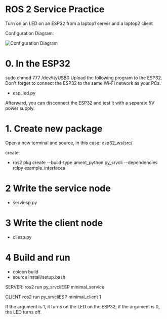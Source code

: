 # ROS 2 Service Practice

Turn on an LED on an ESP32 from a laptop1 server and a laptop2 client

Configuration Diagram:

![Configuration Diagram](https://github.com/hchelo/ROS2_basics/blob/main/img/ROS2%20Esp32%20led.png)

# 0. In the ESP32 
sudo chmod 777 /dev/ttyUSB0 
Upload the following program to the ESP32. Don't forget to connect the ESP32 to the same Wi-Fi network as your PCs.
- esp_led.py

Afterward, you can disconnect the ESP32 and test it with a separate 5V power supply.

# 1. Create new package
Open a new terminal and source, in this case: esp32_ws/src/

create:
- ros2 pkg create --build-type ament_python py_srvcli --dependencies rclpy example_interfaces

# 2 Write the service node

- serviesp.py

# 3 Write the client node

- cliesp.py

# 4 Build and run
- colcon build
- source install/setup.bash

SERVER:
	ros2 run py_srvcliESP minimal_service 

CLIENT
	ros2 run py_srvcliESP minimal_client 1

If the argument is 1, it turns on the LED on the ESP32; if the argument is 0, the LED turns off.

